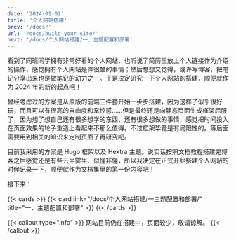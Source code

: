 ```yaml
---
date: '2024-01-02'
title: '个人网站搭建'
prev: '/docs/'
url: '/docs/build-your-site/'
next: '/docs/个人网站搭建/一、主题配置和部署'
---
```


看到了同班同学拥有非常好看的个人网站，也听说了简历里放上个人链接作为介绍的操作，感觉拥有个人网站是件很酷的事情；然后想想又觉得，或许写博客，把笔记分享出来也是做笔记的动力之一。于是决定研究一下个人网站的搭建，顺便就作为 2024 年的新的起点吧！

曾经考虑过的方案是从原版的前端三件套开始一步步搭建，因为这样子似乎很好玩，而且可以有很高的自由度和掌控感……但是最终还是向静态页面生成框架屈服了，因为想了想自己还有很多想学的东西，还有很多想做的事情，感觉把时间投入在页面效果的轮子重造上看起来不那么值得。不过框架毕竟是有局限性的。等后面需要用到相关的知识来定制页面了再研究吧。

目前我采用的方案是 Hugo 框架以及 Hextra 主题。说实话按照文档教程搭建完博客之后感觉还是有些云里雾里、似懂非懂，所以我决定在正式开始搭建个人网站的时候记录一下，顺便就作为文档集里的第一份内容吧！

接下来：

{{< cards >}}
  {{< card link="/docs/个人网站搭建/一主题配置和部署/" title="一、主题配置和部署" >}}
{{< /cards >}}

{{< callout type="info" >}}
网站目前仍在搭建中，页面较少，敬请谅解。
{{< /callout >}}